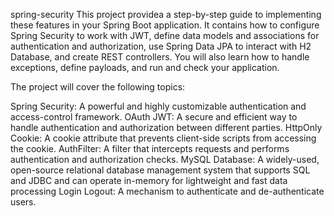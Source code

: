 spring-security
This project providea a step-by-step guide to implementing these features in your Spring Boot application. It contains how to configure Spring Security to work with JWT, define data models and associations for authentication and authorization, use Spring Data JPA to interact with H2 Database, and create REST controllers. You will also learn how to handle exceptions, define payloads, and run and check your application.

The project will cover the following topics:

Spring Security: A powerful and highly customizable authentication and access-control framework.
OAuth JWT: A secure and efficient way to handle authentication and authorization between different parties.
HttpOnly Cookie: A cookie attribute that prevents client-side scripts from accessing the cookie.
AuthFilter: A filter that intercepts requests and performs authentication and authorization checks.
MySQL Database: A widely-used, open-source relational database management system that supports SQL and JDBC and can operate in-memory for lightweight and fast data processing 
Login Logout: A mechanism to authenticate and de-authenticate users. 
